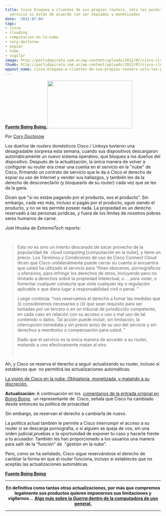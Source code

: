 ```yaml
---
title: Cisco bloquea a clientes de sus propios routers, sólo les permite acceder al
  servicio si están de acuerdo con ser espiados y monetizados
date: '2012-07-04'
tags:
- cisco
- clouding
- computacion-en-la-nube
- cory-doctorow
- espiar
- nube
- vigilar
image: http://partidopirata.com.ar/wp-content/uploads/2012/07/cisco-cloud-348x196.png.jpg
thumb: http://partidopirata.com.ar/wp-content/uploads/2012/07/cisco-cloud-348x196.png-150x150.jpg
wppost_name: cisco-bloquea-a-clientes-de-sus-propios-routers-solo-les-permite-acceder-al-servicio-si-estan-de-acuerdo-con-ser-espiados-y-monetizados
---
```


<strong><a href="http://boingboing.net/2012/07/03/cisco-locks-customers-out-of-t.html" target="_blank">Fuente Boing Boing.</a></strong><a href="http://partidopirata.com.ar/wp-content/uploads/2012/07/cisco-cloud-348x196.png.jpg"><img class="alignright size-full wp-image-5122" title="cisco-cloud-348x196.png" src="http://partidopirata.com.ar/wp-content/uploads/2012/07/cisco-cloud-348x196.png.jpg" alt="" width="275" height="155" /></a>

Por <a title="Posts by Cory Doctorow" href="http://boingboing.net/author/cory_doctorow_1" rel="author">Cory Doctorow</a>

Los dueños de routers domésticos Cisco / Linksys tuvieron una desagradable sorpresa esta semana, cuando sus dispositivos descargaron automáticamente un nuevo sistema operativo, que bloquea a los dueños del dispositivo. Después de la actualización, la única manera de volver a configurar su router era crear una cuenta en el servicio en la "nube" de Cisco, firmando un contrato de servicio que le da a Cisco el derecho de espiar su uso de Internet y vender sus hallazgos, y también les da la derecho de desconectarlo (y bloquearlo de su router) cada vez que se les da la gana.

Dicen que "si no estáw pagando por el producto, sos el producto". Sin embargo, cada vez más, incluso si pagás por el producto, sguís siendo el producto, y no se les permite poseer nada. La propiedad es un derecho reservado a las personas jurídicas, y fuera de los límites de nosotros pobres seres humanos de carne.

Joel Hruska de <em>ExtremeTech</em> reports:

&nbsp;
<blockquote>Esto no es sino un intento descarado de sacar provecho de la popularidad de  cloud computing [computación en la nube], y tiene un precio. Los Términos y Condiciones de uso de Cisco Connect Cloud dicen que Cisco unilateralmente puede cerrar su cuenta si encuentra que usted ha utilizado el servicio para "fines obscenos, pornográficos u ofensivos, para infringir los derechos de otros, incluyendo pero no limitado a derechos sobre la propiedad intelectual, o ... para violar, o fomentar cualquier conducta que viole cualquier ley o regulación aplicable o que diera lugar a responsabilidad civil o penal. "

Luego continúa: "nos reservamos el derecho a tomar las medidas que (i) consideremos necesarias o (ii) que sean requisito para ser tomadas por un tercero o en un tribunal de jurisdicción competente, en cada caso en relación con su acceso o uso o mal uso de tal contenido o datos. Tal acción puede incluir, sin limitación, la interrupción inmediata y sin previo aviso de su uso del servicio y sin derechos a reembolso o compensación para usted. "

Dado que el servicio es la única manera de acceder a su router, matando a uno efectivamente matan al otro.

&nbsp;</blockquote>
Ah, y Cisco se reserva el derecho a seguir actualizando su router, incluso si estableces que  no permitirá las actualizaciones automáticas.

<a href="http://www.extremetech.com/computing/132142-ciscos-cloud-vision-mandatory-monetized-and-killed-at-their-discretion" target="_blank">La visión de Cisco en la nube: Obligatoria, monetizada, y matando a su discreción.</a>

<strong>Actualización:</strong> A continuación en los  <a href="http://boingboing.net/2012/07/03/cisco-locks-customers-out-of-t.html#comment-575612463">comentarios de la entrada original en Boing Boing </a>  un representante de  Cisco, señala que Cisco ha cambiado desde entonces su política de privacidad

Sin embargo, se reservan el derecho a cambiarla de nuevo.

La política actual también le permite a Cisco interrumpir el acceso a su router si se descarga pornografía, o si alguien se queja de vos, sin una orden judicial,pruebas o la oportunidad de exponer tu caso y hacerle frente a tu acusador.
También les han proporcionado a los usuarios una manera para salir de la "función" de  "gestión en la nube".

Pero, como se ha señalado, Cisco sigue reservándose el derecho de cambiar la forma en que el router funciona, incluso si establecés que no aceptás las actualizaciones automáticas.

<strong></strong><strong><a href="http://boingboing.net/2012/07/03/cisco-locks-customers-out-of-t.html" target="_blank">Fuente Boing Boing</a></strong>

<hr />
<p style="text-align: center;"><strong>En definitiva como tantas otras actualizaciones, por más que compremos legalmente sus productos quieren imponernos sus limitaciones y vigilarnos...</strong>
<strong> <a href="http://partidopirata.com.ar/2702/cory-doctorow-la-inminente-guerra-en-la-computadora-de-proposito-general">Algo más sobre la <em>Guerra</em> dentro de la computadora de uso general.</a></strong></p>


<hr />
